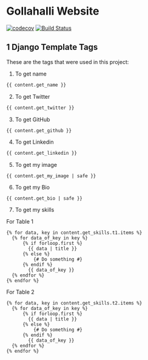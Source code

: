 # Gollahalli Website

[![codecov](https://codecov.io/gh/akshaybabloo/gollahalli-com/branch/master/graph/badge.svg)](https://codecov.io/gh/akshaybabloo/gollahalli-com)
[![Build Status](https://travis-ci.org/akshaybabloo/gollahalli-com.svg?branch=master)](https://travis-ci.org/akshaybabloo/gollahalli-com)

## 1 Django Template Tags

These are the tags that were used in this project:

1. To get name

  ```python
  {{ content.get_name }}
  ```
2. To get Twitter

  ```python
  {{ content.get_twitter }}
  ```
3. To get GitHub

  ```python
  {{ content.get_github }}
  ```
4. To get Linkedin

  ```python
  {{ content.get_linkedin }}
  ```
5. To get my image

  ```
  {{ content.get_my_image | safe }}
  ```
6. To get my Bio

  ```
  {{ content.get_bio | safe }}
  ```

7. To get my skills

For Table 1

```
{% for data, key in content.get_skills.t1.items %}
  {% for data_of_key in key %}
      {% if forloop.first %}
        {{ data | title }}
      {% else %}
          {# Do something #}
      {% endif %}
        {{ data_of_key }}
  {% endfor %}
{% endfor %}
```

For Table 2

```
{% for data, key in content.get_skills.t2.items %}
  {% for data_of_key in key %}
      {% if forloop.first %}
        {{ data | title }}
      {% else %}
          {# Do something #}
      {% endif %}
        {{ data_of_key }}
  {% endfor %}
{% endfor %}
```
